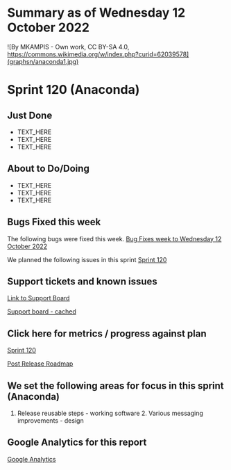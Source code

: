 # Summary as of Wednesday 12 October 2022 

![By MKAMPIS - Own work, CC BY-SA 4.0, https://commons.wikimedia.org/w/index.php?curid=62039578](graphsn/anaconda1.jpg)

# Sprint 120 (Anaconda)

## Just Done
* TEXT_HERE
* TEXT_HERE
* TEXT_HERE

## About to Do/Doing
* TEXT_HERE
* TEXT_HERE
* TEXT_HERE

## Bugs Fixed this week
The following bugs were fixed this week.
[Bug Fixes week to Wednesday 12 October 2022](graphs/bugs12102022.png)

We planned the following issues in this sprint 
[Sprint 120](graphs/sprint12102022.png)

## Support tickets and known issues
[Link to Support Board](https://collaboration.homeoffice.gov.uk/jira/secure/RapidBoard.jspa?rapidView=1717&selectedIssue=ASSB-253)

[Support board - cached](graphs/supportBoard12102022.png)

## Click here for metrics / progress against plan
[Sprint 120](graphs/progress12102022.png)

[Post Release Roadmap](graphs/roadmap12102022.png)

## We set the following areas for focus in this sprint (Anaconda)
1. Release reusable steps - working software 2. Various messaging improvements - design

## Google Analytics for this report
[Google Analytics](graphs/GA12102022.png)

